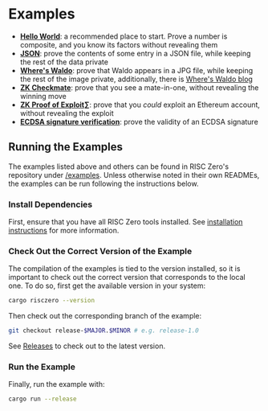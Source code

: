 # Examples

- **[Hello World][example-hello]**: a recommended place to start. Prove a number
  is composite, and you know its factors without revealing them
- **[JSON][example-json]**: prove the contents of some entry in a JSON file,
  while keeping the rest of the data private
- **[Where's Waldo][example-waldo]**: prove that Waldo appears in a JPG file,
  while keeping the rest of the image private, additionally, there is [Where's
  Waldo blog][waldo-blog]
- **[ZK Checkmate][example-chess]**: prove that you see a mate-in-one, without
  revealing the winning move
- **[ZK Proof of Exploit][zkpoex]∑**: prove that you _could_ exploit an Ethereum
  account, without revealing the exploit
- **[ECDSA signature verification][example-ecdsa]**: prove the validity of an
  ECDSA signature

## Running the Examples

The examples listed above and others can be found in RISC Zero's repository
under [/examples][examples-dir]. Unless otherwise noted in their own READMEs,
the examples can be run following the instructions below.

### Install Dependencies

First, ensure that you have all RISC Zero tools installed. See [installation
instructions][install] for more information.

### Check Out the Correct Version of the Example

The compilation of the examples is tied to the version installed, so it is
important to check out the correct version that corresponds to the local one. To
do so, first get the available version in your system:

```bash
cargo risczero --version
```

Then check out the corresponding branch of the example:

```bash
git checkout release-$MAJOR.$MINOR # e.g. release-1.0
```

See [Releases][releases] to check out to the latest version.

### Run the Example

Finally, run the example with:

```bash
cargo run --release
```

[example-chess]: https://github.com/risc0/risc0/tree/release-1.2/examples/chess
[example-ecdsa]: https://github.com/risc0/risc0/tree/release-1.2/examples/ecdsa
[example-hello]: https://github.com/risc0/risc0/tree/release-1.2/examples/hello-world
[example-json]: https://github.com/risc0/risc0/tree/release-1.2/examples/json
[example-waldo]: https://github.com/risc0/risc0/tree/release-1.2/examples/waldo
[examples-dir]: https://github.com/risc0/risc0/tree/release-1.2/examples
[install]: ./install.md
[releases]: https://github.com/risc0/risc0/releases
[waldo-blog]: https://risczero.com/news/waldo
[zkpoex]: https://risczero.com/news/zkpoex
